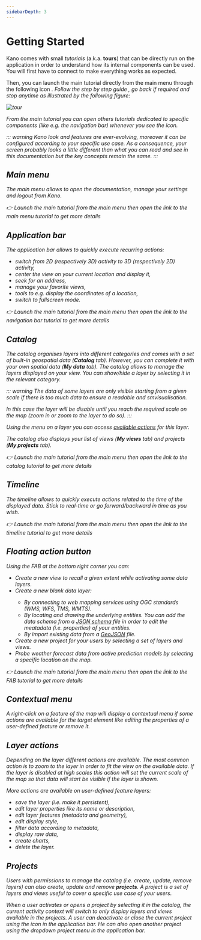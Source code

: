```yaml
---
sidebarDepth: 3
---
```


# Getting Started

Kano comes with small *tutorials* (a.k.a. **tours**) that can be directly run on the application in order to understand how its internal components can be used. You will first have to connect to make everything works as expected.

Then, you can launch the main tutorial directly from the main menu through the following icon <a href=""><i class="las la-question-circle"/></a>. Follow the step by step guide <a href=""><i class="las la-chevron-right"/></a>, go back if required <a href=""><i class="las la-chevron-left"/></a> and stop anytime <a href=""><i class="las la-times"/></a> as illustrated by the following figure:

![tour](../.vitepress/public/images/kano-tour.png)

From the main tutorial you can open others tutorials dedicated to specific components (like e.g. the navigation bar) whenever you see the <i class="las la-external-link-square-alt"/> icon.

::: warning
Kano look and features are ever-evolving, moreover it can be configured according to your specific use case. As a consequence, your screen probably looks a little different than what you can read and see in this documentation but the key concepts remain the same.
:::

## Main menu

The main menu allows to open the documentation, manage your settings and logout from Kano.

:point_right: Launch the main tutorial from the main menu then open the link <i class="las la-external-link-square-alt"/> to the main menu tutorial to get more details

## Application bar

The application bar allows to quickly execute recurring actions:
* switch from 2D (respectively 3D) activity to <i class="las la-globe"></i> 3D (respectively <i class="las la-map"></i> 2D) activity,
* <i class="las la-crosshairs"></i> center the view on your current location and display it,
* <i class="las la-search-location"></i> seek for an address,
* <i class="las la-star-border"></i> manage your favorite views,
* <i class="las la-wrench"></i> tools to e.g. display the coordinates of a location,
* <i class="las la-expand"></i> switch to fullscreen mode.

:point_right: Launch the main tutorial from the main menu then open the link <i class="las la-external-link-square-alt"/> to the navigation bar tutorial to get more details

## Catalog

The catalog organises layers into different categories and comes with a set of built-in geospatial data (__Catalog__ tab). However, you can complete it with your own spatial data (__My data__ tab).
The catalog allows to manage the layers displayed on your view. You can show/hide a layer by selecting it in the relevant category.

::: warning
The data of some layers are only visible starting from a given scale if there is too much data to ensure a readable and smvisualisation.

In this case the layer will be disable until you reach the required scale on the map (zoom in or zoom to the layer to do so).
:::

Using the menu <i class="las la-ellipsis-v"/> on a layer you can access [available actions](./getting-started.md#layer-actions) for this layer.

The catalog also displays your list of views (__My views__ tab) and projects (__My projects__ tab).

:point_right: Launch the main tutorial from the main menu then open the link <i class="las la-external-link-square-alt"/> to the catalog tutorial to get more details

## Timeline

The timeline allows to quickly execute actions related to the time of the displayed data. Stick to real-time or go forward/backward in time as you wish. 

:point_right: Launch the main tutorial from the main menu then open the link <i class="las la-external-link-square-alt"/> to the timeline tutorial to get more details

## Floating action button

Using the FAB at the bottom right corner you can:
* <i class="las la-star"/> Create a new view to recall a given extent while activating some data layers.
* <i class="las la-plus"/> Create a new blank data layer:
  * By connecting to web mapping services using OGC standards (WMS, WFS, TMS, WMTS).
  * By locating and drawing the underlying entities. You can add the data schema from a [JSON schema](https://json-schema.org/) file in order to edit the meatadata (i.e. properties) of your entities.
  * By import existing data from a [GeoJSON](https://geojson.org/) file.
* <i class="las la-project-diagram"/> Create a new project for your users by selecting a set of layers and views.
* <i class="las la-eye-dropper"/> Probe weather forecast data from active prediction models by selecting a specific location on the map.

:point_right: Launch the main tutorial from the main menu then open the link <i class="las la-external-link-square-alt"/> to the FAB tutorial to get more details

## Contextual menu

A *right-click* on a feature of the map will display a contextual menu if some actions are available for the target element like <i class="las la-file-alt"/> editing the properties of a user-defined feature or <i class="las la-minus-circle"/> remove it.

## Layer actions

Depending on the layer different actions are available. The most common action is to *zoom to* <i class="las la-search-location"/> the layer in order to fit the view on the available data. If the layer is disabled at high scales this action will set the current scale of the map so that data will start be visible if the layer is shown.

More actions are available on user-defined feature layers:
* <i class="las la-save"></i> save the layer (i.e. make it persistent),
* <i class="las la-file-alt"></i> edit layer properties like its name or description,
* <i class="las la-edit"></i> edit layer features (metadata and geometry),
* <i class="las la-border-style"></i> edit display style,
* <i class="las la-filter"></i> filter data according to metadata,
* <i class="las la-th-list"></i> display raw data,
* <i class="las la-chart-pie"></i> create charts,
* <i class="las la-minus-circle"></i> delete the layer.

## Projects

Users with permissions to manage the catalog (i.e. create, update, remove layers) can also create, update and remove **projects**. A project is a set of layers and views useful to cover a specific use case of your users.

When a user activates or opens a project by selecting it in the catalog, the current activity context will switch to only display layers and views available in the projects. A user can deactivate or close the current project using the <i class="las la-times"/> icon in the application bar. He can also open another project using the dropdown project menu in the application bar.
